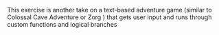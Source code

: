 This exercise is another take on a text-based adventure game (similar to  Colossal Cave Adventure or Zorg ) that gets user input and runs through custom functions and logical branches
